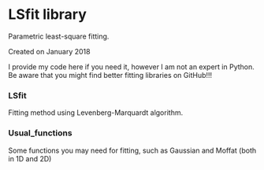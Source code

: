 # LSfit library
Parametric least-square fitting.

Created on January 2018

I provide my code here if you need it, however I am not an expert in Python. Be aware that you might find better fitting libraries on GitHub!!!

### LSfit
Fitting method using Levenberg-Marquardt algorithm.

### Usual_functions
Some functions you may need for fitting, such as Gaussian and Moffat (both in 1D and 2D)
